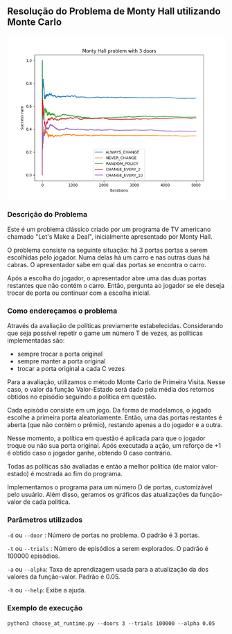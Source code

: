 ## Resolução do Problema de Monty Hall utilizando Monte Carlo

![Plot](https://raw.githubusercontent.com/bglima/mlclass/master/04_Reinforcement/V_plot_2018-05-25%2018%3A15%3A30.png)

### Descrição do Problema

Este é um problema clássico criado por um programa de TV americano chamado "Let's Make a Deal", inicialmente apresentado por Monty Hall.

O problema consiste na seguinte situação: há 3 portas portas a serem escolhidas pelo jogador. Numa delas há um carro e nas outras duas há cabras. O apresentador sabe em qual das portas se encontra o carro.

Após a escolha do jogador, o apresentador abre uma das duas portas restantes que não contém o carro. Então, pergunta ao jogador se ele deseja trocar de porta ou continuar com a escolha inicial.

### Como endereçamos o problema

Através da avaliação de políticas previamente estabelecidas. Considerando que seja possível repetir o game um número T de vezes, as políticas implementadas são:
 - sempre trocar a porta original
 - sempre manter a porta original
 - trocar a porta original a cada C vezes

Para a avaliação, utilizamos o método Monte Carlo de Primeira Visita. Nesse caso, o valor da função Valor-Estado será dado pela média dos retornos obtidos no episódio seguindo a política em questão.

Cada episódio consiste em um jogo. Da forma de modelamos, o jogado escolhe a primeira porta aleatoriamente. Então, uma das portas restantes é aberta (que não contém o prêmio), restando apenas a do jogador e a outra.

Nesse momento, a política em questão é aplicada para que o jogador troque ou não sua porta original. Após executada a ação, um reforço de +1 é obtido caso o jogador ganhe, obtendo 0 caso contrário.

Todas as políticas são avaliadas e então a melhor política (de maior valor-estado) é mostrada ao fim do programa.

Implementamos o programa para um número D de portas, customizável pelo usuário. Além disso, geramos os gráficos das atualizações da função-valor de cada política.

### Parâmetros utilizados

 ```-d``` ou ```--door``` : Número de portas no problema. O padrão é 3 portas.

 ```-t``` ou ```--trials``` : Número de episódios a serem explorados. O padrão é 100000 episódios.
 
 ```-a``` ou ```--alpha```: Taxa de aprendizagem usada para a atualização da dos valores da função-valor. Padrão é 0.05.

 ```-h``` ou ```--help```: Exibe a ajuda.

 ### Exemplo de execução

 ```python3 choose_at_runtime.py --doors 3 --trials 100000 --alpha 0.05```
